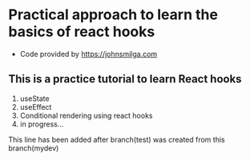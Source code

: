 # Practical approach to learn the basics of react hooks

- Code provided by https://johnsmilga.com

## This is a practice tutorial to learn React hooks

1. useState
2. useEffect
3. Conditional rendering using react hooks
4. in progress...

This line has been added after branch(test) was created from this branch(mydev)
